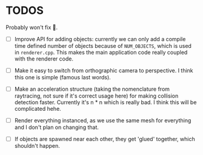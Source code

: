 # TODOS
Probably won't fix 🫠.

 - [ ] Improve API for adding objects: currently we can only add a compile time defined number of objects because of `NUM_OBJECTS`, which is used in `renderer.cpp`. This makes the main application code really coupled with the renderer code.

 - [ ] Make it easy to switch from orthographic camera to perspective. I think this one is simple (famous last words).

 - [ ] Make an acceleration structure (taking the nomenclature from raytracing, not sure if it's correct usage here) for making collision detection faster. Currently it's n * n which is really bad. I think this will be complicated hehe.

 - [ ] Render everything instanced, as we use the same mesh for everything and I don't plan on changing that.

 - [ ] If objects are spawned near each other, they get 'glued' together, which shouldn't happen.
